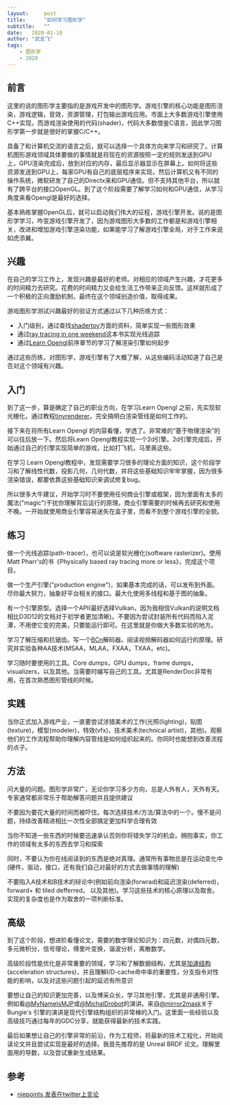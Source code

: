 ```yaml
---
layout:     post
title:      "如何学习图形学"
subtitle:   "" 
date:   2020-01-10
author: "武龙飞"
tags:
    - 图形学
    - 2020
---
```

## 前言
这里的说的图形学主要指的是游戏开发中的图形学。游戏引擎的核心功能是图形渲染，游戏逻辑，音效，资源管理，打包输出游戏应用。市面上大多数游戏引擎使用C++实现，而游戏渲染使用的代码(shader)，代码大多数借鉴C语言，因此学习图形学第一步就是很好的掌握C/C++。

具备了和计算机交流的语言之后，就可以选择一个具体方向来学习和研究了。计算机图形游戏领域具体要做的事情就是将现在的资源按照一定的规则发送到GPU上，GPU渲染完成后，放到对应的内存，最后显示器显示在屏幕上。如何将这些资源发送到GPU上，每家GPU有自己的底层程序来实现，然后计算机又有不同的操作系统，微软研发了自己的Directx来和GPU通信。但不支持其他平台，所以就有了跨平台的接口OpenGL。到了这个阶段需要了解学习如何和GPU通信，从学习角度来看Opengl是最好的选择。

基本熟练掌握OpenGL后，就可以启动我们伟大的征程，游戏引擎开发。说的是图形学学习，咋变游戏引擎开发了，因为游戏图形大多数的工作都是和游戏引擎相关，改进和增加游戏引擎渲染功能，如果能学习了解游戏引擎全局，对于工作来说如虎添翼。

## 兴趣
在自己的学习工作上，发现兴趣是最好的老师。对相应的领域产生兴趣，才花更多的时间精力去研究。花费的时间精力又会给生活工作带来正向反馈。这样就形成了一个积极的正向激励机制，最终在这个领域创造价值，取得成果。

游戏图形学测试兴趣最好的验证方式通过以下几种历练方式：

* 入门级别，通过查找[shadertoy](shadertoy.com)方面的资料，简单实现一些图形效果
* 通过[ray tracing in one weekend](http://in1weekend.blogspot.com/2016/01/ray-tracing-in-one-weekend.html)这本书实现光线追踪
* 通过[Learn Opengl](https://learnopengl.com/)前序章节的学习了解渲染引擎如何起步

通过这些历练，对图形学，游戏引擎有了大概了解，从这些编码活动知道了自己是否对这个领域有兴趣。

## 入门
到了这一步，算是确定了自己的职业方向，在学习Learn Opengl 之前，先实现软光栅化，通过教程[tinyrenderer](https://github.com/ssloy/tinyrenderer/wiki/Lesson-1:-Bresenham%E2%80%99s-Line-Drawing-Algorithm)，完全搞明白渲染管线是如何工作的。

接下来在将所有Learn Opengl 的内容看懂，学透了。非常难的“基于物理渲染”的可以往后放一下。然后将Learn Opengl教程实现一个2d引擎。2d引擎完成后，开始通过自己的引擎实现简单的游戏，比如打飞机，马里奥这些。

在学习 Learn Opengl教程中，发现需要学习很多的理论方面的知识，这个阶段学习和了解线性代数，投影几何，几何代数，并将这些基础知识牢牢掌握，因为很多渲染错误，都要依靠这些基础知识来调试修复bug。

所以很多大牛建议，开始学习时不要使用任何商业引擎或框架，因为里面有太多的魔法("magic")干扰你理解背后运行的原理。商业引擎需要的时候再去研究和使用不晚。一开始就使用商业引擎容易迷失在盒子里，而看不到整个游戏引擎的全貌。

## 练习
做一个光线追踪(path-tracer)，也可以说是软光栅化(software rasterizer)。使用 Matt Pharr's的书《Physically based ray tracing more or less》，完成这个项目。

做一个生产引擎("production engine")，如果基本完成的话，可以发布到外面。尽你最大努力，抽象好平台相关的接口。最大化使用多线程和基于图的抽象。

有一个引擎原型。选择一个API(最好选择Vulkan，因为我相信Vulkan的说明文档相比D3D12的文档对于初学者更加清晰)。不要因为尝试封装所有代码而陷入泥潭，不用使它变的完美，只要能运行即可。在这里就是你做大多数实验的地方。


学习了解压缩和抗锯齿。写一个[BCn](http://www.reedbeta.com/blog/understanding-bcn-texture-compression-formats/)解码器。阅读视频解码器如何运行的原理。研究并实验各种AA技术(MSAA，MLAA，FXAA，TXAA，etc)。

学习随时要使用的工具。Core dumps，GPU dumps，frame dumps，visualizers，以及其他。当需要时编写自己的工具。尤其是RenderDoc非常有用，在首次熟悉图形管线的时候。

## 实践
当你正式加入游戏产业，一直要尝试涉猎美术的工作(光照(lighting)，贴图(texture)，模型(modeler)，特效(vfx)，技术美术(technical artist)，其他)。观察他们的工作流程帮助你理解内容管线是如何组织起来的。你同时也能想到改善流程的点子。

## 方法
问大量的问题。图形学非常广，无论你学习多少方向，总是人外有人，天外有天。专家通常都非常乐于帮助解答问题并且提供建议

不要因为要花大量的时间而被吓住。每次选择技术/方法/算法中的一个。慢不是问题，持续改善精进相比一次性全部搞定更加科学合理有效

当你不知道一些东西的时候要迅速承认否则你将错失学习的机会。拥抱事实，你工作的领域有太多的东西去学习和探索

同时，不要认为你在线阅读到的东西是绝对真理。通常所有事物总是在运动变化中(硬件，驱动，接口，还有我们自己对最好的方式去做事情的理解)

不要陷入A技术和B技术的辩论中(例如前向渲染(forwrad)和延迟渲染(deferred)，forward+ 和 tiled defferred， 以及其他)。学习这些技术的核心原理以及取舍。实现的复杂度也是作为取舍的一项判断标准。

## 高级
到了这个阶段，想进阶看懂论文，需要的数学理论知识为：四元数，对偶四元数，多元微积分，信号理论，傅里叶变换，谐波分析，离散数学。

高级阶段性能优化是非常重要的领域，学习和了解数据结构，尤其是[加速结构](https://www.scratchapixel.com/lessons/advanced-rendering/introduction-acceleration-structure)(acceleration structures)，并且理解I/D-cache命中率的重要性，分支指令对性能的影响，以及对这些问题引起的延迟有所意识

要想让自己的知识更加完善，以及博采众长，学习其他引擎，尤其是非通用引擎。例如看[@MyNameIsMJP](https://twitter.com/MyNameIsMJP)或[@MichalDrobot](https://twitter.com/MichalDrobot)的演讲。来自[@mirror2mask](https://twitter.com/mirror2mask)关于Bungie's 引擎的演讲是现代引擎结构组织的非常棒的入门。这里面一些经验以及高级技巧通过每年的GDC分享，就能获得最新的技术实践。

最后如果想让自己的引擎非常的前沿，作为工程师，将最新的技术工程化，开始阅读论文并且尝试实现是最好的选择。我首先推荐的是 Unreal BRDF 论文。理解里面用的导数，以及尝试重新生成结果。

## 参考

* [niepoints 发表在twitter上言论](https://twitter.com/m_ninepoints/status/1215429886715629569)
